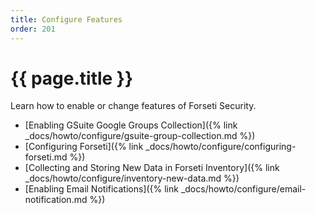 ```yaml
---
title: Configure Features
order: 201
---
```

# {{ page.title }}

Learn how to enable or change features of Forseti Security.

- [Enabling GSuite Google Groups Collection]({% link _docs/howto/configure/gsuite-group-collection.md %})
- [Configuring Forseti]({% link _docs/howto/configure/configuring-forseti.md %})
- [Collecting and Storing New Data in Forseti Inventory]({% link _docs/howto/configure/inventory-new-data.md %})
- [Enabling Email Notifications]({% link _docs/howto/configure/email-notification.md %})
